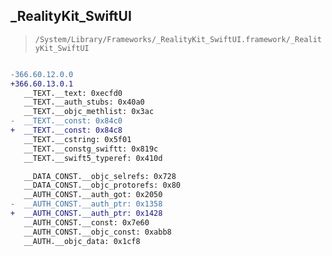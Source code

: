 ## _RealityKit_SwiftUI

> `/System/Library/Frameworks/_RealityKit_SwiftUI.framework/_RealityKit_SwiftUI`

```diff

-366.60.12.0.0
+366.60.13.0.1
   __TEXT.__text: 0xecfd0
   __TEXT.__auth_stubs: 0x40a0
   __TEXT.__objc_methlist: 0x3ac
-  __TEXT.__const: 0x84c0
+  __TEXT.__const: 0x84c8
   __TEXT.__cstring: 0x5f01
   __TEXT.__constg_swiftt: 0x819c
   __TEXT.__swift5_typeref: 0x410d

   __DATA_CONST.__objc_selrefs: 0x728
   __DATA_CONST.__objc_protorefs: 0x80
   __AUTH_CONST.__auth_got: 0x2050
-  __AUTH_CONST.__auth_ptr: 0x1358
+  __AUTH_CONST.__auth_ptr: 0x1428
   __AUTH_CONST.__const: 0x7e60
   __AUTH_CONST.__objc_const: 0xabb8
   __AUTH.__objc_data: 0x1cf8

```
